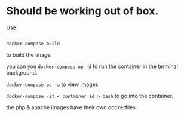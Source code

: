 # Should be working out of box.

Use 

```

docker-compose build 

```
to build the image.

you can you ```docker-compose up -d``` to run the container in the terminal background.

```docker-compose ps -a``` to view images

```docker-compose -it < container id > bash``` to go into the container.

the php & apache images have their own dockerfiles. 